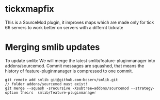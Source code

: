 tickxmapfix
===========

This is a SourceMod plugin, it improves maps which are made only for tick 66 servers to work better on servers with a differnt tickrate

Merging smlib updates
================
To update smlib: We will merge the latest smlib/feature-pluginmanager into addons/sourcemod.
Commit messages are squashed, that means the history of feature-pluginmanager is compressed to one commit.
```
git remote add smlib git@github.com:bcserv/smlib.git
// folder addons/sourcemod must exist!
git merge --squash -srecursive -Xsubtree=addons/sourcemod --strategy-option theirs  smlib/feature-pluginmanager
```

